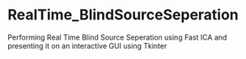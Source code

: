 # RealTime_BlindSourceSeperation
Performing Real Time Blind Source Seperation using Fast ICA and presenting it on an interactive GUI using Tkinter
